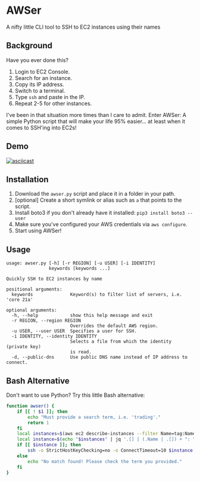 # AWSer
A nifty little CLI tool to SSH to EC2 instances using their names

## Background
Have you ever done this?
1. Login to EC2 Console.
2. Search for an instance.
3. Copy its IP address.
4. Switch to a terminal.
5. Type `ssh` and paste in the IP.
6. Repeat 2-5 for other instances.

I've been in that situation more times than I care to admit. Enter AWSer: A simple Python script that will make your life 95% easier... at least when it comes to SSH'ing into EC2s!

## Demo
[![asciicast](https://asciinema.org/a/W9lHWY02nFwfkzSiYOy6RHXH5.svg)](https://asciinema.org/a/W9lHWY02nFwfkzSiYOy6RHXH5)

## Installation
1. Download the `awser.py` script and place it in a folder in your path.
2. [optional] Create a short symlink or alias such as `a` that points to the script.
3. Install boto3 if you don't already have it installed: `pip3 install boto3 --user`
4. Make sure you've configured your AWS credentials via `aws configure`.
5. Start using AWSer!

## Usage
```
usage: awser.py [-h] [-r REGION] [-u USER] [-i IDENTITY]
                keywords [keywords ...]

Quickly SSH to EC2 instances by name

positional arguments:
  keywords              Keyword(s) to filter list of servers, i.e. 'core 21a'

optional arguments:
  -h, --help            show this help message and exit
  -r REGION, --region REGION
                        Overrides the default AWS region.
  -u USER, --user USER  Specifies a user for SSH.
  -i IDENTITY, --identity IDENTITY
                        Selects a file from which the identity (private key)
                        is read.
  -d, --public-dns      Use public DNS name instead of IP address to connect.
```

## Bash Alternative
Don't want to use Python? Try this little Bash alternative:
```bash
function awser() {
    if [[ ! $1 ]]; then
        echo "Must provide a search term, i.e. 'trading'."
        return 1
    fi
    local instances=$(aws ec2 describe-instances --filter Name=tag:Name,Values="*$1*" --query 'Reservations[].Instances[].{Name:Tags[?Key==`Name`].Value,IP:PrivateIpAddress}')
    local instance=$(echo "$instances" | jq '.[] | (.Name | .[]) + ": " + .IP' | sed 's/"//g' | fzf -1 -0 --header "Select an instance" | awk -F": " '{print $2}')
    if [[ $instance ]]; then
        ssh -o StrictHostKeyChecking=no -o ConnectTimeout=10 $instance
    else
        echo "No match found! Please check the term you provided."
    fi
}
```
